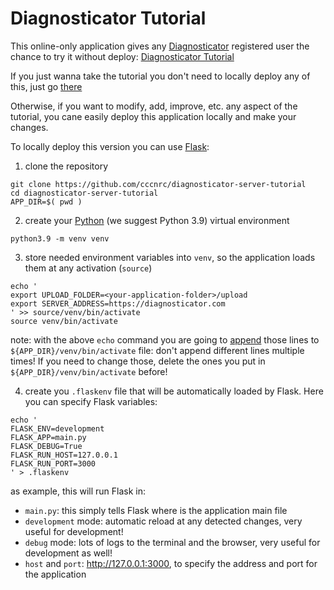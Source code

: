 # Diagnosticator Tutorial

This online-only application gives any [Diagnosticator](https://diagnosticator.com) registered user the chance to try it without deploy: [Diagnosticator Tutorial](https://diagnosticator-tutorial.com)

If you just wanna take the tutorial you don't need to locally deploy any of this, just go [there](https://diagnosticator-tutorial.com)

Otherwise, if you want to modify, add, improve, etc. any aspect of the tutorial, you cane easily deploy this application locally and make your changes.

To locally deploy this version you can use [Flask](https://flask.palletsprojects.com/en/2.0.x/):

1. clone the repository
```
git clone https://github.com/cccnrc/diagnosticator-server-tutorial
cd diagnosticator-server-tutorial
APP_DIR=$( pwd )
```

2. create your [Python](https://www.python.org/) (we suggest Python 3.9) virtual environment
```
python3.9 -m venv venv
```

3. store needed environment variables into `venv`, so the application loads them at any activation (`source`)
```
echo '
export UPLOAD_FOLDER=<your-application-folder>/upload
export SERVER_ADDRESS=https://diagnosticator.com
' >> source/venv/bin/activate
source venv/bin/activate
```
note: with the above `echo` command you are going to [append](https://wikidiff.com/write/append) those lines to `${APP_DIR}/venv/bin/activate` file: don't append different lines multiple times! If you need to change those, delete the ones you put in `${APP_DIR}/venv/bin/activate` before!

4. create you `.flaskenv` file that will be automatically loaded by Flask. Here you can specify Flask variables:
```
echo '
FLASK_ENV=development
FLASK_APP=main.py
FLASK_DEBUG=True
FLASK_RUN_HOST=127.0.0.1
FLASK_RUN_PORT=3000
' > .flaskenv
```
as example, this will run Flask in:
- `main.py`: this simply tells Flask where is the application main file
- `development` mode: automatic reload at any detected changes, very useful for development!
- `debug` mode: lots of logs to the terminal and the browser, very useful for development as well!
- `host` and `port`: http://127.0.0.1:3000, to specify the address and port for the application
















###
